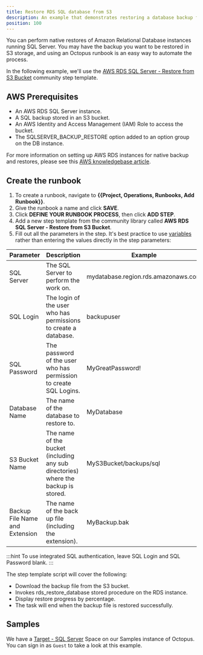 ```yaml
---
title: Restore RDS SQL database from S3
description: An example that demonstrates restoring a database backup file from an S3 bucket.
position: 100
---
```


You can perform native restores of Amazon Relational Database instances running SQL Server. You may have the backup you want to be restored in S3 storage, and using an Octopus runbook is an easy way to automate the process.

In the following example, we'll use the [AWS RDS SQL Server - Restore from S3 Bucket](https://library.octopus.com/step-templates/55848421-44b9-403c-b1f0-ba8a84b1f177/actiontemplate-aws-rds-sql-server-restore-from-s3-bucket) community step template.

## AWS Prerequisites

* An AWS RDS SQL Server instance.
* A SQL backup stored in an S3 bucket.
* An AWS Identity and Access Management (IAM) Role to access the bucket.
* The SQLSERVER_BACKUP_RESTORE option added to an option group on the DB instance.

For more information on setting up AWS RDS instances for native backup and restores, please see this [AWS knowledgebase article](https://aws.amazon.com/premiumsupport/knowledge-center/native-backup-rds-sql-server/).

## Create the runbook

1. To create a runbook, navigate to **{{Project, Operations, Runbooks, Add Runbook}}**.
2. Give the runbook a name and click **SAVE**.
3. Click **DEFINE YOUR RUNBOOK PROCESS**, then click **ADD STEP**.
4. Add a new step template from the community library called **AWS RDS SQL Server - Restore from S3 Bucket**.
5. Fill out all the parameters in the step. It's best practice to use [variables](/docs/projects/variables/index.md) rather than entering the values directly in the step parameters:

| Parameter  | Description | Example |
| ------------- | ------------- | ------------- |
| SQL Server | The SQL Server to perform the work on. | mydatabase.region.rds.amazonaws.com |
| SQL Login | The login of the user who has permissions to create a database. | backupuser |
| SQL Password | The password of the user who has permission to create SQL Logins. | MyGreatPassword! |
| Database Name | The name of the database to restore to. | MyDatabase |
| S3 Bucket Name | The name of the bucket (including any sub directories) where the backup is stored. | MyS3Bucket/backups/sql |
| Backup File Name and Extension | The name of the back up file (including the extension). | MyBackup.bak |

:::hint
To use integrated SQL authentication, leave SQL Login and SQL Password blank.
:::
 
The step template script will cover the following:

* Download the backup file from the S3 bucket.
* Invokes rds_restore_database stored procedure on the RDS instance.
* Display restore progress by percentage.
* The task will end when the backup file is restored successfully. 
 
## Samples

We have a [Target - SQL Server](https://samples.octopus.app/app#/Spaces-106/projects/aws-backup-and-restore-s3/operations/runbooks/Runbooks-667/overview) Space on our Samples instance of Octopus. You can sign in as `Guest` to take a look at this example.
